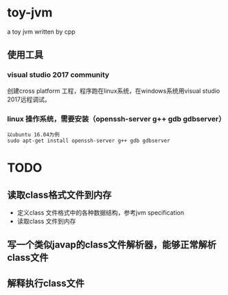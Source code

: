 # toy-jvm
a toy jvm written by cpp

## 使用工具
### visual studio 2017 community
创建cross platform 工程，程序跑在linux系统，在windows系统用visual studio 2017远程调试。
### linux 操作系统，需要安装（openssh-server g++ gdb gdbserver）
```
以ubuntu 16.04为例
sudo apt-get install openssh-server g++ gdb gdbserver
```

# TODO
## 读取class格式文件到内存
* 定义class 文件格式中的各种数据结构，参考jvm specification
* 读取class 文件到内存

## 写一个类似javap的class文件解析器，能够正常解析class文件

## 解释执行class文件